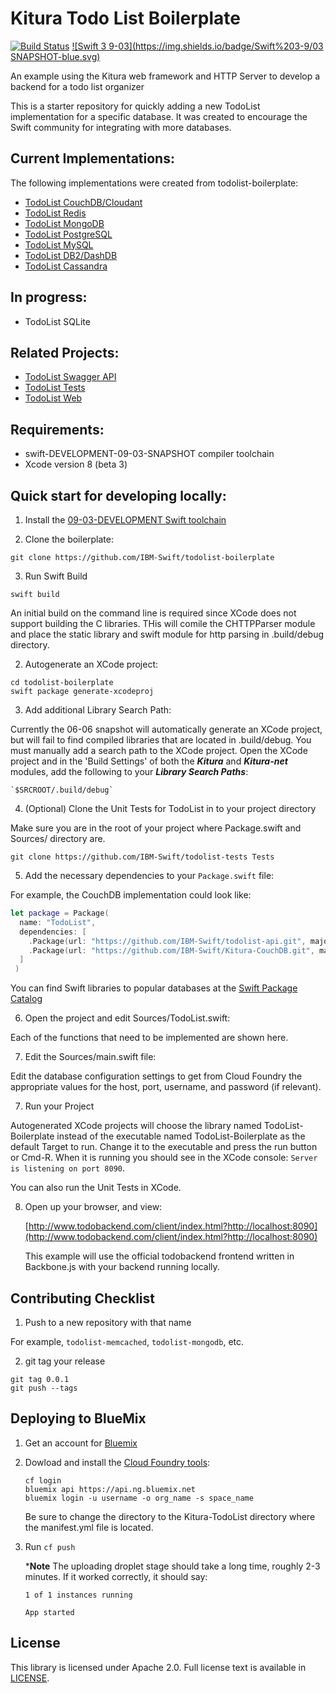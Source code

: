 # Kitura Todo List Boilerplate

[![Build Status](https://travis-ci.org/IBM-Swift/TodoList-Boilerplate.svg?branch=master)](https://travis-ci.org/IBM-Swift/TodoList-Boilerplate)
[![Swift 3 9-03](https://img.shields.io/badge/Swift%203-9/03 SNAPSHOT-blue.svg)](https://swift.org/download/#snapshots)


An example using the Kitura web framework and HTTP Server to develop a backend for a todo list organizer

This is a starter repository for quickly adding a new TodoList implementation for a specific database. It was created to encourage the Swift community for integrating with more databases. 

## Current Implementations:

  The following implementations were created from todolist-boilerplate:

 - [TodoList CouchDB/Cloudant](https://github.com/IBM-Swift/todolist-couchdb/)
 - [TodoList Redis](https://github.com/IBM-Swift/todolist-redis)
 - [TodoList MongoDB](https://github.com/IBM-Swift/todolist-mongodb)
 - [TodoList PostgreSQL](https://github.com/IBM-Swift/todolist-postgresql)
 - [TodoList MySQL](https://github.com/IBM-Swift/todolist-mysql)
 - [TodoList DB2/DashDB](https://github.com/IBM-Swift/todolist-db2)
 - [TodoList Cassandra](https://github.com/IBM-Swift/todolist-cassandra)
 
## In progress:

 - TodoList SQLite

## Related Projects:

 - [TodoList Swagger API](https://github.com/IBM-Swift/todolist-swagger) 
 - [TodoList Tests](https://github.com/IBM-Swift/todolist-tests)
 - [TodoList Web](https://github.com/IBM-Swift/todolist-web)
 
## Requirements:

 - swift-DEVELOPMENT-09-03-SNAPSHOT compiler toolchain
 - Xcode version 8 (beta 3)

## Quick start for developing locally:

1. Install the [09-03-DEVELOPMENT Swift toolchain](https://swift.org/download/) 

2. Clone the boilerplate:

  `git clone https://github.com/IBM-Swift/todolist-boilerplate`

3. Run Swift Build

  `swift build`
  
  An initial build on the command line is required since XCode does not support building the C libraries. THis will comile the CHTTPParser module and place the static library and swift module for http parsing in .build/debug directory.
  
2. Autogenerate an XCode project:

  ```
  cd todolist-boilerplate
  swift package generate-xcodeproj
  ```

3. Add additional Library Search Path:   

  Currently the 06-06 snapshot will automatically generate an XCode project, but will fail to find compiled libraries that are located in .build/debug. You must manually add a search path to the XCode project. Open the XCode project and in the 'Build Settings' of both the ***Kitura*** and ***Kitura-net*** modules, add the following to your ***Library Search Paths***:
    
    `$SRCROOT/.build/debug`

4. (Optional) Clone the Unit Tests for TodoList in to your project directory

  Make sure you are in the root of your project where Package.swift and Sources/ directory are.
  
  `git clone https://github.com/IBM-Swift/todolist-tests Tests`

5. Add the necessary dependencies to your `Package.swift` file:

  For example, the CouchDB implementation could look like:
  
  ```swift
  let package = Package(
    name: "TodoList",
    dependencies: [
      .Package(url: "https://github.com/IBM-Swift/todolist-api.git", majorVersion: 0),
      .Package(url: "https://github.com/IBM-Swift/Kitura-CouchDB.git", majorVersion: 0, minor: 16)
    ]
   )
  ```

  You can find Swift libraries to popular databases at the [Swift Package Catalog](https://swiftpkgs.ng.bluemix.net/)

6. Open the project and edit Sources/TodoList.swift:

  Each of the functions that need to be implemented are shown here.

7. Edit the Sources/main.swift file:

  Edit the database configuration settings to get from Cloud Foundry the appropriate values for the host, port, username, and password (if relevant).

7. Run your Project

  Autogenerated XCode projects will choose the library named TodoList-Boilerplate instead of the executable named TodoList-Boilerplate as the default Target to run. Change it to the executable and press the run button or Cmd-R. When it is running you should see in the XCode console: `Server is listening on port 8090`.
  
  You can also run the Unit Tests in XCode.

8. Open up your browser, and view: 

   [http://www.todobackend.com/client/index.html?http://localhost:8090](http://www.todobackend.com/client/index.html?http://localhost:8090)
   
   This example will use the official todobackend frontend written in Backbone.js with your backend running locally.

## Contributing Checklist

1. Push to a new repository with that name

  For example, `todolist-memcached`, `todolist-mongodb`, etc.
  
2. git tag your release
  ```
  git tag 0.0.1
  git push --tags
  ```

## Deploying to BlueMix

1. Get an account for [Bluemix](https://new-console.ng.bluemix.net/?direct=classic)

2. Dowload and install the [Cloud Foundry tools](https://new-console.ng.bluemix.net/docs/starters/install_cli.html):

    ```
    cf login
    bluemix api https://api.ng.bluemix.net
    bluemix login -u username -o org_name -s space_name
    ```

    Be sure to change the directory to the Kitura-TodoList directory where the manifest.yml file is located.

3. Run `cf push`

    ***Note** The uploading droplet stage should take a long time, roughly 2-3 minutes. If it worked correctly, it should say:

    ```
    1 of 1 instances running 

    App started
    ```

## License 

This library is licensed under Apache 2.0. Full license text is available in [LICENSE](LICENSE).
